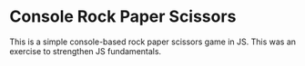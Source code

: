 # Console Rock Paper Scissors

This is a simple console-based rock paper scissors game in JS. This was an exercise to strengthen JS fundamentals.
